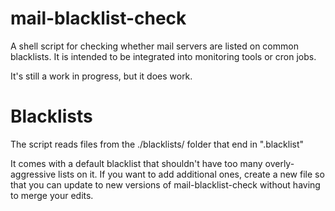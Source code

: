 # mail-blacklist-check
A shell script for checking whether mail servers are listed on common blacklists.
It is intended to be integrated into monitoring tools or cron jobs.

It's still a work in progress, but it does work.

# Blacklists
The script reads files from the ./blacklists/ folder that end in ".blacklist"

It comes with a default blacklist that shouldn't have too many overly-aggressive
lists on it. If you want to add additional ones, create a new file so that you
can update to new versions of mail-blacklist-check without having to merge your
edits.
